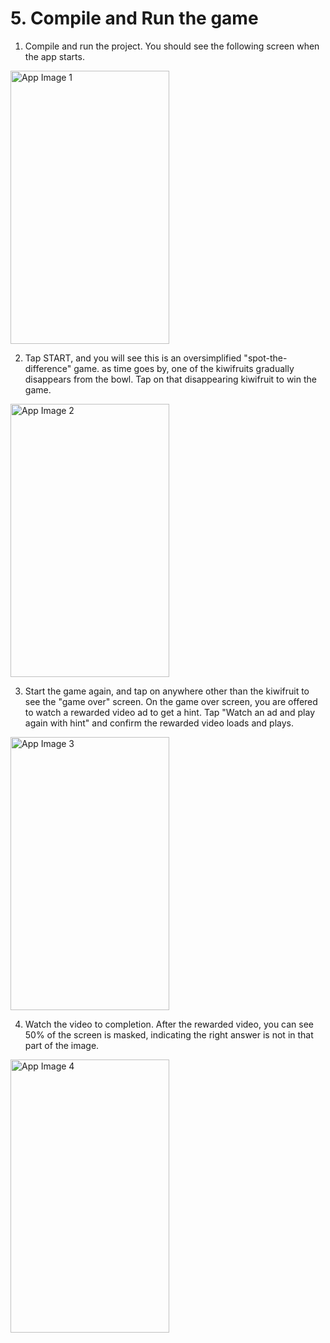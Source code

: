 # 5. Compile and Run the game

1.  Compile and run the project. You should see the following screen when the app starts.

  <img src="https://codelabs.developers.google.com/codelabs/firebase-monetization/img/a72596c550b6f6ef.png" alt="App Image 1" width="254" height="437" class="medium"/>

2.  Tap START, and you will see this is an oversimplified "spot-the-difference" game. as time goes by, one of the kiwifruits gradually disappears from the bowl. Tap on that disappearing kiwifruit to win the game.

  <img src="https://codelabs.developers.google.com/codelabs/firebase-monetization/img/d609e253a39f76ad.png" alt="App Image 2" width="254" height="437" class="medium"/>

3.  Start the game again, and tap on anywhere other than the kiwifruit to see the "game over" screen. On the game over screen, you are offered to watch a rewarded video ad to get a hint. Tap "Watch an ad and play again with hint" and confirm the rewarded video loads and plays.

 <img src="https://codelabs.developers.google.com/codelabs/firebase-monetization/img/a2d012311c394622.png" alt="App Image 3" width="254" height="437" class="medium"/>

4.  Watch the video to completion. After the rewarded video, you can see 50% of the screen is masked, indicating the right answer is not in that part of the image.

  <img src="https://codelabs.developers.google.com/codelabs/firebase-monetization/img/5d6f8c9816b51474.png" alt="App Image 4" width="254" height="437" class="medium"/>